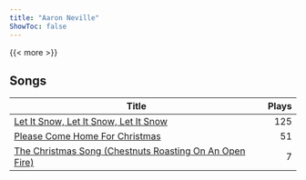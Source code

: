 ```yaml
---
title: "Aaron Neville"
ShowToc: false
---
```


{{< more >}}

## Songs
Title | Plays 
----- | -----: 
[Let It Snow, Let It Snow, Let It Snow](/songs/let-it-snow-let-it-snow-let-it-snow) | 125
[Please Come Home For Christmas](/songs/please-come-home-for-christmas) | 51
[The Christmas Song (Chestnuts Roasting On An Open Fire)](/songs/the-christmas-song-chestnuts-roasting-on-an-open-fire) | 7


